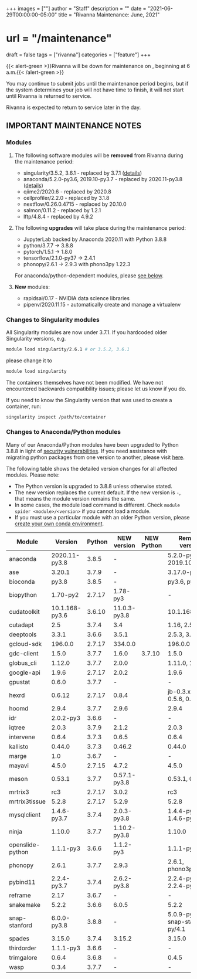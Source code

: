 +++
images = [""]
author = "Staff"
description = ""
date = "2021-06-29T00:00:00-05:00"
title = "Rivanna Maintenance: June, 2021"
# url = "/maintenance"
draft = false
tags = ["rivanna"]
categories = ["feature"]
+++


{{< alert-green >}}Rivanna will be down for maintenance on <strong></strong>, beginning at 6 a.m.{{< /alert-green >}}

You may continue to submit jobs until the maintenance period begins, but if the system determines your job will not have time to finish, it will not start until Rivanna is returned to service.

Rivanna is expected to return to service later in the day.

## IMPORTANT MAINTENANCE NOTES

### Modules

1. The following software modules will be **removed** from Rivanna during the maintenance period:
    - singularity/3.5.2, 3.6.1 - replaced by 3.7.1 ([details](#changes-to-anacondapython-modules))
    - anaconda/5.2.0-py3.6, 2019.10-py3.7 - replaced by 2020.11-py3.8 ([details](#changes-to-singularity-modules))
    - qiime2/2020.6 - replaced by 2020.8
    - cellprofiler/2.2.0 - replaced by 3.1.8
    - nextflow/0.26.0.4715 - replaced by 20.10.0
    - salmon/0.11.2 - replaced by 1.2.1
    - lftp/4.8.4 - replaced by 4.9.2

2. The following **upgrades** will take place during the maintenance period:
    - JupyterLab backed by Anaconda 2020.11 with Python 3.8.8
    - python/3.7.7 -> 3.8.8
    - pytorch/1.5.1 -> 1.8.0
    - tensorflow/2.1.0-py37 -> 2.4.1
    - phonopy/2.6.1 -> 2.9.3 with phono3py 1.22.3

    For anaconda/python-dependent modules, please [see below](#changes-to-anacondapython-modules).

3. **New** modules:
    - rapidsai/0.17 - NVIDIA data science libraries
    - pipenv/2020.11.15 - automatically create and manage a virtualenv

### Changes to Singularity modules

All Singularity modules are now under 3.7.1. If you hardcoded older Singularity versions, e.g.
```bash
module load singularity/2.6.1 # or 3.5.2, 3.6.1
```
please change it to
```bash
module load singularity
```

The containers themselves have not been modified. We have not encountered backwards compatibility issues; please let us know if you do.

If you need to know the Singularity version that was used to create a container, run:
```bash
singularity inspect /path/to/container
```

### Changes to Anaconda/Python modules

Many of our Anaconda/Python modules have been upgraded to Python 3.8.8 in light of [security vulnerabilities](https://www.python.org/downloads/release/python-388/). If you need assistance with migrating python packages from one version to another, please visit [here](/userinfo/howtos/rivanna/migrate-python/).

The following table shows the detailed version changes for all affected modules. Please note:
- The Python version is upgraded to 3.8.8 unless otherwise stated.
- The new version replaces the current default. If the new version is `-`, that means the module version remains the same.
- In some cases, the module load command is different. Check `module spider <module>/<version>` if you cannot load a module.
- If you must use a particular module with an older Python version, please [create your own conda environment](/userinfo/rivanna/software/anaconda/#running-python2-and-python3-using-virtual-environments).

| Module | Version | Python| NEW version  | NEW Python | Removed versions |
|---|---|---|---|---|---|
|anaconda     | 2020.11-py3.8 | 3.8.5 | -            |  | 5.2.0-py3.6, 2019.10-py3.7 |
| ase         | 3.20.1        | 3.7.9 | -            |  | 3.17.0-py3 |
|bioconda     | py3.8         | 3.8.5 | -            |  | py3.6, py3.7 |
|biopython    | 1.70-py2      | 2.7.17| 1.78-py3     |  | - |
|cudatoolkit  | 10.1.168-py3.6| 3.6.10| 11.0.3-py3.8 |  | 10.1.168-py3.6 |
| cutadapt    | 2.5           | 3.7.4 | 3.4          |  | 1.16, 2.5 |
| deeptools   | 3.3.1         | 3.6.6 | 3.5.1        |  | 2.5.3, 3.3.1 |
|gcloud-sdk   | 196.0.0       | 2.7.17| 334.0.0      |  | 196.0.0 |
|gdc-client   | 1.5.0         | 3.7.7 | 1.6.0        | 3.7.10 | 1.5.0 |
|globus_cli   | 1.12.0        | 3.7.7 | 2.0.0        |  | 1.11.0, 1.12.0 |
|google-api   | 1.9.6         | 2.7.17| 2.0.2        |  | 1.9.6 |
|gpustat      | 0.6.0         | 3.7.7 | -            |  | - |
| hexrd       | 0.6.12        | 2.7.17| 0.8.4        |  | jb-0.3.x, jb-0.5.6, 0.6.12 |
| hoomd       | 2.9.4         | 3.7.7 | 2.9.6        |  | 2.9.4 |
| idr         | 2.0.2-py3     | 3.6.6 | -            |  | - |
| iqtree      | 2.0.3         | 3.7.9 | 2.1.2        |  | 2.0.3 |
| intervene   | 0.6.4         | 3.7.3 | 0.6.5        |  | 0.6.4 |
| kallisto    | 0.44.0        | 3.7.3 | 0.46.2       |  | 0.44.0 |
| marge       | 1.0           | 3.6.7 | -            |  | - |
| mayavi      | 4.5.0         | 2.7.15| 4.7.2        |  | 4.5.0 |
| meson       | 0.53.1        | 3.7.7 | 0.57.1-py3.8 |  | 0.53.1, 0.54.3 |
| mrtrix3     | rc3           | 2.7.17| 3.0.2        |  | rc3 |
|mrtrix3tissue| 5.2.8         | 2.7.17| 5.2.9        |  | 5.2.8 |
| mysqlclient | 1.4.6-py3.7   | 3.7.4 | 2.0.3-py3.8  |  | 1.4.4-py3.6, 1.4.6-py3.7 |
| ninja       | 1.10.0        | 3.7.7 | 1.10.2-py3.8 |  | 1.10.0 |
|openslide-python| 1.1.1-py3  | 3.6.6 | 1.1.2-py3    |  | 1.1.1-py3 |
| phonopy     | 2.6.1         | 3.7.7 | 2.9.3        |  | 2.6.1, phono3py/1.19.1 |
| pybind11    | 2.2.4-py3.7   | 3.7.4 | 2.6.2-py3.8  |  | 2.2.4-py3, 2.2.4-py3.7 |
| reframe     | 2.17          | 3.6.7 | -            |  | - |
|snakemake    | 5.2.2         | 3.6.6 | 6.0.5        |  | 5.2.2 |
|snap-stanford| 6.0.0-py3.8   | 3.8.8 | -            |  | 5.0.9-py3.6, snap-stanford-py/4.1 |
|spades       | 3.15.0        | 3.7.4 | 3.15.2       |  | 3.15.0 |
|thirdorder   | 1.1.1-py3     | 3.6.6 | -            |  | - |
|trimgalore   | 0.6.4         | 3.6.8 | -            |  | 0.4.5 |
| wasp        | 0.3.4         | 3.7.7 | -            |  | - |
